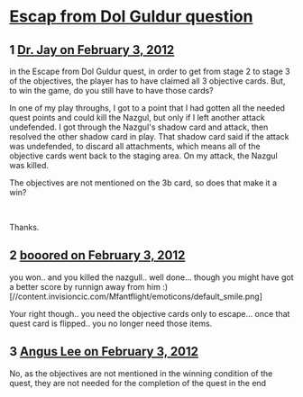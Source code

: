 # [Escap from Dol Guldur question](https://community.fantasyflightgames.com/topic/60010-escap-from-dol-guldur-question/)

## 1 [Dr. Jay on February 3, 2012](https://community.fantasyflightgames.com/topic/60010-escap-from-dol-guldur-question/?do=findComment&comment=589637)

in the Escape from Dol Guldur quest, in order to get from stage 2 to stage 3 of the objectives, the player has to have claimed all 3 objective cards. But, to win the game, do you still have to have those cards?

In one of my play throughs, I got to a point that I had gotten all the needed quest points and could kill the Nazgul, but only if I left another attack undefended. I got through the Nazgul's shadow card and attack, then resolved the other shadow card in play. That shadow card said if the attack was undefended, to discard all attachments, which means all of the objective cards went back to the staging area. On my attack, the Nazgul was killed. 

The objectives are not mentioned on the 3b card, so does that make it a win?

 

Thanks.

## 2 [booored on February 3, 2012](https://community.fantasyflightgames.com/topic/60010-escap-from-dol-guldur-question/?do=findComment&comment=589639)

you won.. and you killed the nazgull.. well done... though you might have got a better score by runnign away from him :) [//content.invisioncic.com/Mfantflight/emoticons/default_smile.png]

Your right though.. you need the objective cards only to escape... once that quest card is flipped.. you no longer need those items.

## 3 [Angus Lee on February 3, 2012](https://community.fantasyflightgames.com/topic/60010-escap-from-dol-guldur-question/?do=findComment&comment=589640)

No, as the objectives are not mentioned in the winning condition of the quest, they are not needed for the completion of the quest in the end

